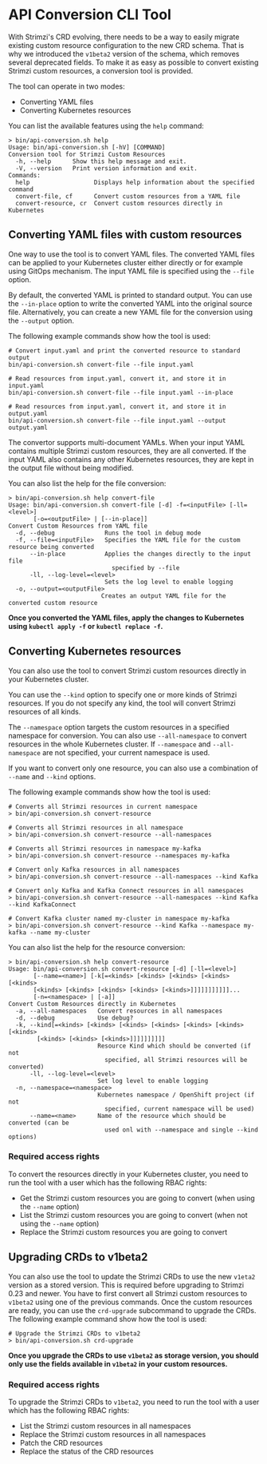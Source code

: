 # API Conversion CLI Tool

With Strimzi's CRD evolving, there needs to be a way to easily migrate existing custom resource configuration to the new CRD schema.
That is why we introduced the `v1beta2` version of the schema, which removes several deprecated fields.
To make it as easy as possible to convert existing Strimzi custom resources, a conversion tool is provided.

The tool can operate in two modes:
* Converting YAML files
* Converting Kubernetes resources

You can list the available features using the `help` command:

```
> bin/api-conversion.sh help
Usage: bin/api-conversion.sh [-hV] [COMMAND]
Conversion tool for Strimzi Custom Resources
  -h, --help      Show this help message and exit.
  -V, --version   Print version information and exit.
Commands:
  help                  Displays help information about the specified command
  convert-file, cf      Convert custom resources from a YAML file
  convert-resource, cr  Convert custom resources directly in Kubernetes
```

## Converting YAML files with custom resources

One way to use the tool is to convert YAML files. 
The converted YAML files can be applied to your Kubernetes cluster either directly or for example using GitOps mechanism.
The input YAML file is specified using the `--file` option.

By default, the converted YAML is printed to standard output.
You can use the `--in-place` option to write the converted YAML into the original source file.
Alternatively, you can create a new YAML file for the conversion using the `--output` option.

The following example commands show how the tool is used:

```
# Convert input.yaml and print the converted resource to standard output
bin/api-conversion.sh convert-file --file input.yaml

# Read resources from input.yaml, convert it, and store it in input.yaml
bin/api-conversion.sh convert-file --file input.yaml --in-place

# Read resources from input.yaml, convert it, and store it in output.yaml
bin/api-conversion.sh convert-file --file input.yaml --output output.yaml
```

The convertor supports multi-document YAMLs.
When your input YAML contains multiple Strimzi custom resources, they are all converted.
If the input YAML also contains any other Kubernetes resources, they are kept in the output file without being modified.

You can also list the help for the file conversion:

```
> bin/api-conversion.sh help convert-file
Usage: bin/api-conversion.sh convert-file [-d] -f=<inputFile> [-ll=<level>]
       [-o=<outputFile> | [--in-place]]
Convert Custom Resources from YAML file
  -d, --debug              Runs the tool in debug mode
  -f, --file=<inputFile>   Specifies the YAML file for the custom resource being converted
      --in-place           Applies the changes directly to the input file
                             specified by --file
      -ll, --log-level=<level>
                           Sets the log level to enable logging
  -o, --output=<outputFile>
                          Creates an output YAML file for the converted custom resource
```

**Once you converted the YAML files, apply the changes to Kubernetes using `kubectl apply -f` or `kubectl replace -f`.** 

## Converting Kubernetes resources

You can also use the tool to convert Strimzi custom resources directly in your Kubernetes cluster.

You can use the `--kind` option to specify one or more kinds of Strimzi resources.
If you do not specify any kind, the tool will convert Strimzi resources of all kinds.

The `--namespace` option targets the custom resources in a specified namespace for conversion.
You can also use `--all-namespace` to convert resources in the whole Kubernetes cluster.
If  `--namespace` and `--all-namespace` are not specified, your current namespace is used.

If you want to convert only one resource, you can also use a combination of `--name` and `--kind` options.

The following example commands show how the tool is used:

```
# Converts all Strimzi resources in current namespace
> bin/api-conversion.sh convert-resource

# Converts all Strimzi resources in all namespace
> bin/api-conversion.sh convert-resource --all-namespaces

# Converts all Strimzi resources in namespace my-kafka
> bin/api-conversion.sh convert-resource --namespaces my-kafka

# Convert only Kafka resources in all namespaces
> bin/api-conversion.sh convert-resource --all-namespaces --kind Kafka

# Convert only Kafka and Kafka Connect resources in all namespaces
> bin/api-conversion.sh convert-resource --all-namespaces --kind Kafka --kind KafkaConnect

# Convert Kafka cluster named my-cluster in namespace my-kafka
> bin/api-conversion.sh convert-resource --kind Kafka --namespace my-kafka --name my-cluster
```

You can also list the help for the resource conversion:

```
> bin/api-conversion.sh help convert-resource
Usage: bin/api-conversion.sh convert-resource [-d] [-ll=<level>]
       [--name=<name>] [-k[=<kinds> [<kinds> [<kinds> [<kinds> [<kinds>
       [<kinds> [<kinds> [<kinds> [<kinds> [<kinds>]]]]]]]]]]]...
       [-n=<namespace> | [-a]]
Convert Custom Resources directly in Kubernetes
  -a, --all-namespaces   Convert resources in all namespaces
  -d, --debug            Use debug?
  -k, --kind[=<kinds> [<kinds> [<kinds> [<kinds> [<kinds> [<kinds> [<kinds>
        [<kinds> [<kinds> [<kinds>]]]]]]]]]]
                         Resource Kind which should be converted (if not
                           specified, all Strimzi resources will be converted)
      -ll, --log-level=<level>
                         Set log level to enable logging
  -n, --namespace=<namespace>
                         Kubernetes namespace / OpenShift project (if not
                           specified, current namespace will be used)
      --name=<name>      Name of the resource which should be converted (can be
                           used onl with --namespace and single --kind options)
```

### Required access rights

To convert the resources directly in your Kubernetes cluster, you need to run the tool with a user which has the following RBAC rights:

* Get the Strimzi custom resources you are going to convert (when using the `--name` option)
* List the Strimzi custom resources you are going to convert (when not using the `--name` option)
* Replace the Strimzi custom resources you are going to convert

## Upgrading CRDs to v1beta2

You can also use the tool to update the Strimzi CRDs to use the new `v1eta2` version as a stored version.
This is required before upgrading to Strimzi 0.23 and newer.
You have to first convert all Strimzi custom resources to `v1beta2` using one of the previous commands.
Once the custom resources are ready, you can use the `crd-upgrade` subcommand to upgrade the CRDs.
The following example command show how the tool is used:

```
# Upgrade the Strimzi CRDs to v1beta2
> bin/api-conversion.sh crd-upgrade
```

**Once you upgrade the CRDs to use `v1beta2` as storage version, you should only use the fields available in `v1beta2` in your custom resources.**

### Required access rights

To upgrade the Strimzi CRDs to `v1beta2`, you need to run the tool with a user which has the following RBAC rights:

* List the Strimzi custom resources in all namespaces
* Replace the Strimzi custom resources in all namespaces
* Patch the CRD resources
* Replace the status of the CRD resources